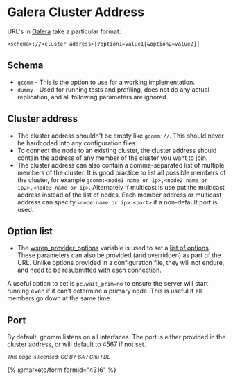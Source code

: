 # Galera Cluster Address

URL's in [Galera](https://github.com/mariadb-corporation/docs-server/blob/test/kb/en/galera/README.md) take a particular format:

```
<schema>://<cluster_address>[?option1=value1[&option2=value2]]
```

## Schema

* `gcomm` - This is the option to use for a working implementation.
* `dummy` - Used for running tests and profiling, does not do any actual replication, and all following parameters are ignored.

## Cluster address

* The cluster address shouldn't be empty like `gcomm://`. This should never be hardcoded into any configuration files.
* To connect the node to an existing cluster, the cluster address should contain the address of any member of the cluster you want to join.
* The cluster address can also contain a comma-separated list of multiple members of the cluster. It is good practice to list all possible members of the cluster, for example `gcomm:<node1 name or ip>,<node2 name or ip2>,<node3 name or ip>`. Alternately if multicast is use put the multicast address instead of the list of nodes. Each member address or multicast address can specify `<node name or ip>:<port>` if a non-default port is used.

## Option list

* The [wsrep\_provider\_options](../reference/galera-cluster-system-variables.md#wsrep_provider_options) variable is used to set a [list of options](../reference/wsrep_provider_options.md). These parameters can also be provided (and overridden) as part of the URL. Unlike options provided in a configuration file, they will not endure, and need to be resubmitted with each connection.

A useful option to set is `pc.wait_prim=no` to ensure the server will start running even if it can't determine a primary node. This is useful if all members go down at the same time.

## Port

By default, gcomm listens on all interfaces. The port is either provided in the cluster address, or will default to 4567 if not set.

<sub>_This page is licensed: CC BY-SA / Gnu FDL_</sub>

{% @marketo/form formId="4316" %}
